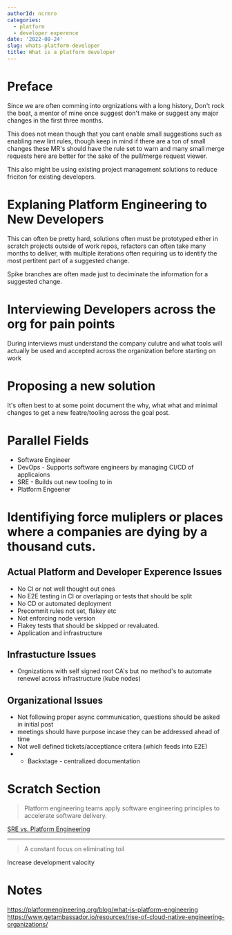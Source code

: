 ```yaml
---
authorId: ncrmro
categories:
  - platform
  - developer experence
date: '2022-08-24'
slug: whats-platform-developer
title: What is a platform developer 
---
```



# Preface

Since we are often comming into orgnizations with a long history, Don't rock the boat, a mentor of mine once suggest don't make or suggest any major changes in the first three months.

This does not mean though that you cant enable small suggestions such as enabling new lint rules, though keep in mind if there
are a ton of small changes these MR's should have the rule set to warn and many small merge requests here are better for the sake of the pull/merge request viewer.

This also might be using existing project management solutions to reduce friciton for existing developers.

# Explaning Platform Engineering to New Developers

This can often be pretty hard, solutions often must be prototyped either in scratch projects outside of work repos, refactors can often take many months to deliver, with multiple iterations often requiring us to identify the most pertitent part of a suggested change.

Spike branches are often made just to deciminate the information for a suggested change.


# Interviewing Developers across the org for pain points

During interviews must understand the company culutre and what tools will actually be used and accepted across the organization before starting on work

# Proposing a new solution

It's often best to at some point document the why, what what and minimal changes to get a new featre/tooling across the goal post.

# Parallel Fields

- Software Engineer
- DevOps - Supports software engineers by managing CI/CD of applicaions
- SRE - Builds out new tooling to in 
- Platform Engeener

# Identifiying force muliplers or places where a companies are dying by a thousand cuts.


## Actual Platform and Developer Experence Issues

- No CI or not well thought out ones
- No E2E testing in CI or overlaping or tests that should be split
- No CD or automated deployment
- Precommit rules not set, flakey etc
- Not enforcing node version
- Flakey tests that should be skipped or revaluated.
- Application and infrastructure 

## Infrastucture Issues

- Orgnizations with self signed root CA's but no method's to automate renewel across infrastructure (kube nodes)

## Organizational Issues

- Not following proper async communication, questions should be asked in initial post
- meetings should have purpose incase they can be addressed ahead of time
- Not well defined tickets/acceptiance critera (which feeds into E2E)
- - Backstage - centralized documentation 

# Scratch Section

> Platform engineering teams apply software engineering principles to accelerate software delivery. 

[SRE vs. Platform Engineering](https://www.getambassador.io/resources/rise-of-cloud-native-engineering-organizations/)

---

> A constant focus on eliminating toil

Increase development valocity

# Notes

https://platformengineering.org/blog/what-is-platform-engineering
https://www.getambassador.io/resources/rise-of-cloud-native-engineering-organizations/
